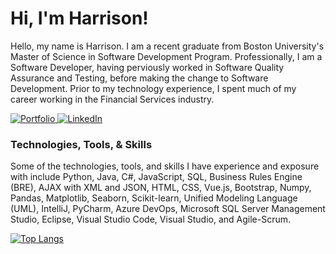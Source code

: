 # Hi, I'm Harrison!

Hello, my name is Harrison. I am a recent graduate from Boston University's Master of Science in Software Development Program. Professionally, I am a Software Developer, having perviously worked in Software Quality Assurance and Testing, before making the change to Software Development. Prior to my technology experience, I spent much of my career working in the Financial Services industry.

<p>
  <a href="https://harrisonhuston.github.io/">
  <img src="https://img.shields.io/badge/-Portfolio Website-black?style=for-the-badge&?logo=appveyor&logo=github" alt="Portfolio">
  </a>
  <a href="https://www.linkedin.com/in/harrisonhuston/">
  <img src="https://img.shields.io/badge/-LinkedIn-blue?style=for-the-badge&?logo=appveyor&logo=linkedin" alt="LinkedIn">
  </a>
</p>

### Technologies, Tools, & Skills
<p>
Some of the technologies, tools, and skills I have experience and exposure with include Python, Java, C#, JavaScript, SQL, Business Rules Engine (BRE), AJAX with XML and JSON, HTML, CSS, Vue.js, Bootstrap, Numpy, Pandas, Matplotlib, Seaborn, Scikit-learn, Unified Modeling Language (UML), IntelliJ, PyCharm, Azure DevOps, Microsoft SQL Server Management Studio, Eclipse, Visual Studio Code, Visual Studio, and Agile-Scrum.
</p>

[![Top Langs](https://github-readme-stats-sigma-five.vercel.app/api/top-langs/?username=harrisonhuston&layout=compact)](https://github.com/harrisonhuston/github-readme-stats)

<!--
**harrisonhuston/harrisonhuston** is a ✨ _special_ ✨ repository because its `README.md` (this file) appears on your GitHub profile.

Here are some ideas to get you started:

- 🔭 I’m currently working on ...
- 🌱 I’m currently learning ...
- 👯 I’m looking to collaborate on ...
- 🤔 I’m looking for help with ...
- 💬 Ask me about ...
- 📫 How to reach me: ...
- 😄 Pronouns: ...
- ⚡ Fun fact: ...
-->
